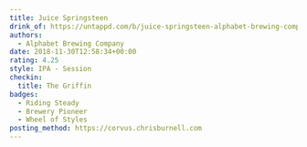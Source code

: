 ```yaml
---
title: Juice Springsteen
drink_of: https://untappd.com/b/juice-springsteen-alphabet-brewing-company/2075762
authors:
  - Alphabet Brewing Company
date: 2018-11-30T12:58:34+00:00
rating: 4.25
style: IPA - Session
checkin:
  title: The Griffin
badges:
  - Riding Steady
  - Brewery Pioneer
  - Wheel of Styles
posting_method: https://corvus.chrisburnell.com
---
```

